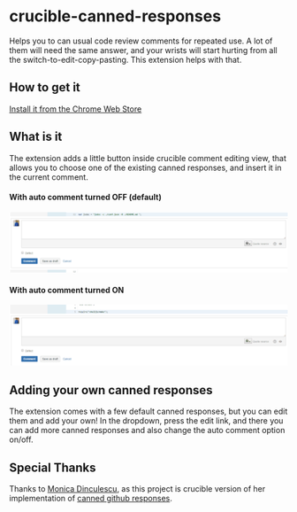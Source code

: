 # crucible-canned-responses

Helps you to can usual code review comments for repeated use. A lot of them will need the same answer, and your wrists will start hurting from all the switch-to-edit-copy-pasting. This extension helps with that.

## How to get it

[Install it from the Chrome Web Store]()

## What is it

The extension adds a little button inside crucible comment editing view, that allows you to choose one of the existing canned responses, and insert it in the current comment.

#### With auto comment turned OFF (default)

<img width="800" alt="animated gif of the extension in action" src="https://raw.githubusercontent.com/gyandeeps/crucible-canned-responses/master/docs/wihtout-option.gif">

#### With auto comment turned ON

<img width="800" alt="animated gif of the extension in action" src="https://raw.githubusercontent.com/gyandeeps/crucible-canned-responses/master/docs/with-option.gif">

## Adding your own canned responses

The extension comes with a few default canned responses, but you can edit them and add your own! In the dropdown, press the edit link, and there you can add more canned responses and also change the auto comment option on/off.

## Special Thanks

Thanks to [Monica Dinculescu](https://github.com/notwaldorf), as this project is crucible version of her implementation of [canned github responses](https://github.com/notwaldorf/github-canned-responses).
